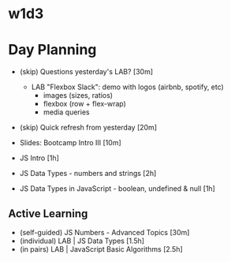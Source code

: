 
# w1d3




# Day Planning 

- (skip) Questions yesterday's LAB? [30m]
  - LAB "Flexbox Slack": demo with logos (airbnb, spotify, etc)
    - images (sizes, ratios)
    - flexbox (row + flex-wrap)
    - media queries

- (skip) Quick refresh from yesterday [20m]

- Slides: Bootcamp Intro III [10m]
- JS Intro [1h]
- JS Data Types - numbers and strings [2h]
- JS Data Types in JavaScript - boolean, undefined & null [1h]



## Active Learning

- (self-guided) JS Numbers - Advanced Topics [30m]
- (individual) LAB | JS Data Types [1.5h]
- (in pairs) LAB | JavaScript Basic Algorithms [2.5h]

<!-- @LT: students find workload relatively light today -->


<!--

(bonus) LAB | JS Strings Cardio
https://github.com/ironhack-labs/lab-js-strings-cardio

(note: this lab is quite easy/simple)

-->
